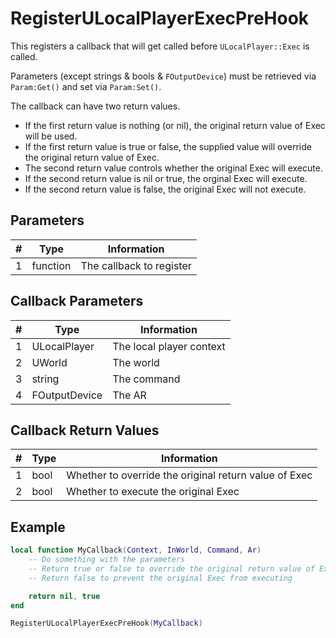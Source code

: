 # RegisterULocalPlayerExecPreHook

This registers a callback that will get called before `ULocalPlayer::Exec` is called.

Parameters (except strings & bools & `FOutputDevice`) must be retrieved via `Param:Get()` and set via `Param:Set()`.

The callback can have two return values.
- If the first return value is nothing (or nil), the original return value of Exec will be used.
- If the first return value is true or false, the supplied value will override the original return value of Exec.
- The second return value controls whether the original Exec will execute.
- If the second return value is nil or true, the orginal Exec will execute.
- If the second return value is false, the original Exec will not execute.

## Parameters

| # | Type | Information |
|---|------|-------------|
| 1 | function | The callback to register |

## Callback Parameters

| # | Type | Information |
|---|------|-------------|
| 1 | ULocalPlayer | The local player context |
| 2 | UWorld | The world |
| 3 | string | The command |
| 4 | FOutputDevice | The AR |

## Callback Return Values

| # | Type | Information |
|---|------|-------------|
| 1 | bool | Whether to override the original return value of Exec |
| 2 | bool | Whether to execute the original Exec |

## Example

```lua
local function MyCallback(Context, InWorld, Command, Ar)
    -- Do something with the parameters
    -- Return true or false to override the original return value of Exec
    -- Return false to prevent the original Exec from executing

    return nil, true
end

RegisterULocalPlayerExecPreHook(MyCallback)
```
